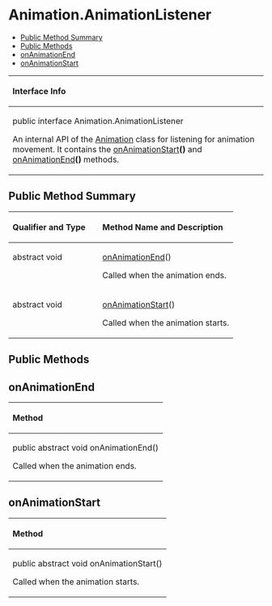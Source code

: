 # Animation.AnimationListener<a name="EN-US_TOPIC_0000001099341058"></a>

-   [Public Method Summary](#section5256441191014)
-   [Public Methods](#section1938934116158)
-   [onAnimationEnd](#section153541721172312)
-   [onAnimationStart](#section1867917349161)


<a name="table3181mcpsimp"></a>
<table><thead align="left"><tr id="row3185mcpsimp"><th class="cellrowborder" valign="top" width="100%" id="mcps1.1.2.1.1"><p id="p3187mcpsimp"><a name="p3187mcpsimp"></a><a name="p3187mcpsimp"></a>Interface Info</p>
</th>
</tr>
</thead>
<tbody><tr id="row3188mcpsimp"><td class="cellrowborder" valign="top" width="100%" headers="mcps1.1.2.1.1 "><p id="p172631917230"><a name="p172631917230"></a><a name="p172631917230"></a>public interface Animation.AnimationListener</p>
<p id="p386541254815"><a name="p386541254815"></a><a name="p386541254815"></a>An internal API of the <a href="animation.md">Animation</a> class for listening for animation movement. It contains the <a href="#section1867917349161">onAnimationStart</a><strong id="b186267408266"><a name="b186267408266"></a><a name="b186267408266"></a>()</strong> and <a href="#section153541721172312">onAnimationEnd</a><strong id="b773917420267"><a name="b773917420267"></a><a name="b773917420267"></a>()</strong> methods.</p>
</td>
</tr>
</tbody>
</table>

## Public Method Summary<a name="section5256441191014"></a>

<a name="table3196mcpsimp"></a>
<table><thead align="left"><tr id="row3201mcpsimp"><th class="cellrowborder" valign="top" width="40%" id="mcps1.1.3.1.1"><p id="p3203mcpsimp"><a name="p3203mcpsimp"></a><a name="p3203mcpsimp"></a>Qualifier and Type</p>
</th>
<th class="cellrowborder" valign="top" width="60%" id="mcps1.1.3.1.2"><p id="p3205mcpsimp"><a name="p3205mcpsimp"></a><a name="p3205mcpsimp"></a>Method Name and Description</p>
</th>
</tr>
</thead>
<tbody><tr id="row3206mcpsimp"><td class="cellrowborder" valign="top" width="40%" headers="mcps1.1.3.1.1 "><p id="p3208mcpsimp"><a name="p3208mcpsimp"></a><a name="p3208mcpsimp"></a>abstract void</p>
</td>
<td class="cellrowborder" valign="top" width="60%" headers="mcps1.1.3.1.2 "><p id="p1729818346483"><a name="p1729818346483"></a><a name="p1729818346483"></a><a href="#section153541721172312">onAnimationEnd</a>()</p>
<p id="p1050954364112"><a name="p1050954364112"></a><a name="p1050954364112"></a>Called when the animation ends.</p>
</td>
</tr>
<tr id="row3211mcpsimp"><td class="cellrowborder" valign="top" width="40%" headers="mcps1.1.3.1.1 "><p id="p3213mcpsimp"><a name="p3213mcpsimp"></a><a name="p3213mcpsimp"></a>abstract void</p>
</td>
<td class="cellrowborder" valign="top" width="60%" headers="mcps1.1.3.1.2 "><p id="p3215mcpsimp"><a name="p3215mcpsimp"></a><a name="p3215mcpsimp"></a><a href="#section1867917349161">onAnimationStart</a>()</p>
<p id="p20626165044116"><a name="p20626165044116"></a><a name="p20626165044116"></a>Called when the animation starts.</p>
</td>
</tr>
</tbody>
</table>

## Public Methods<a name="section1938934116158"></a>

## onAnimationEnd<a name="section153541721172312"></a>

<a name="table3238mcpsimp"></a>
<table><thead align="left"><tr id="row3242mcpsimp"><th class="cellrowborder" valign="top" width="100%" id="mcps1.1.2.1.1"><p id="p3244mcpsimp"><a name="p3244mcpsimp"></a><a name="p3244mcpsimp"></a>Method</p>
</th>
</tr>
</thead>
<tbody><tr id="row3245mcpsimp"><td class="cellrowborder" valign="top" width="100%" headers="mcps1.1.2.1.1 "><p id="p3247mcpsimp"><a name="p3247mcpsimp"></a><a name="p3247mcpsimp"></a>public abstract void onAnimationEnd()</p>
<p id="p9447040132315"><a name="p9447040132315"></a><a name="p9447040132315"></a>Called when the animation ends.</p>
</td>
</tr>
</tbody>
</table>

## onAnimationStart<a name="section1867917349161"></a>

<a name="table3218mcpsimp"></a>
<table><thead align="left"><tr id="row3222mcpsimp"><th class="cellrowborder" valign="top" width="100%" id="mcps1.1.2.1.1"><p id="p3224mcpsimp"><a name="p3224mcpsimp"></a><a name="p3224mcpsimp"></a>Method</p>
</th>
</tr>
</thead>
<tbody><tr id="row3225mcpsimp"><td class="cellrowborder" valign="top" width="100%" headers="mcps1.1.2.1.1 "><p id="p3227mcpsimp"><a name="p3227mcpsimp"></a><a name="p3227mcpsimp"></a>public abstract void onAnimationStart()</p>
<p id="p05471530235"><a name="p05471530235"></a><a name="p05471530235"></a>Called when the animation starts.</p>
</td>
</tr>
</tbody>
</table>

